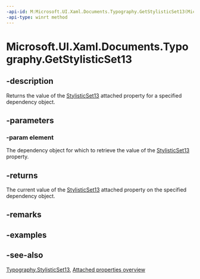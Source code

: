```yaml
---
-api-id: M:Microsoft.UI.Xaml.Documents.Typography.GetStylisticSet13(Microsoft.UI.Xaml.DependencyObject)
-api-type: winrt method
---
```


<!-- Method syntax
public bool GetStylisticSet13(Windows.UI.Xaml.DependencyObject element)
-->

# Microsoft.UI.Xaml.Documents.Typography.GetStylisticSet13

## -description
Returns the value of the [StylisticSet13](typography_stylisticset13.md) attached property for a specified dependency object.

## -parameters
### -param element
The dependency object for which to retrieve the value of the [StylisticSet13](typography_stylisticset13.md) property.

## -returns
The current value of the [StylisticSet13](typography_stylisticset13.md) attached property on the specified dependency object.

## -remarks

## -examples

## -see-also

[Typography.StylisticSet13](typography_stylisticset13.md), [Attached properties overview](/windows/uwp/xaml-platform/attached-properties-overview)
